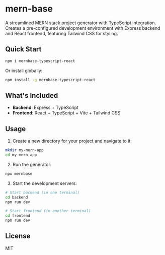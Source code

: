 # mern-base

A streamlined MERN stack project generator with TypeScript integration. Creates a pre-configured development environment with Express backend and React frontend, featuring Tailwind CSS for styling.

## Quick Start

```bash
npm i mernbase-typescript-react
```

Or install globally:

```bash
npm install -g mernbase-typescript-react
```

## What's Included

- **Backend**: Express + TypeScript
- **Frontend**: React + TypeScript + Vite + Tailwind CSS

## Usage

1. Create a new directory for your project and navigate to it:
```bash
mkdir my-mern-app
cd my-mern-app
```

2. Run the generator:
```bash
npx mernbase
```

3. Start the development servers:
```bash
# Start backend (in one terminal)
cd backend
npm run dev

# Start frontend (in another terminal)
cd frontend
npm run dev
```

## License

MIT
